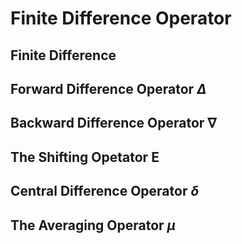 # Finite Difference Operator
## Finite Difference 
## Forward Difference Operator $\Delta$
## Backward Difference Operator $\nabla$
## The Shifting Opetator $\text{E}$
## Central Difference Operator $\delta$
## The Averaging Operator $\mu$